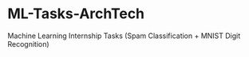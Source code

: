 # ML-Tasks-ArchTech
Machine Learning Internship Tasks (Spam Classification + MNIST Digit Recognition)
